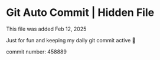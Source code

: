 # Git Auto Commit | Hidden File

This file was added Feb 12, 2025

Just for fun and keeping my daily git commit active 🤪

commit number: 458889
